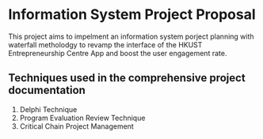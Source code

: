 # Information System Project Proposal
This project aims to impelment an information system porject planning with waterfall metholodgy to revamp the interface of the HKUST Entrepreneurship Centre App and boost the user engagement rate. 

## Techniques used in the comprehensive project documentation
1. Delphi Technique
2. Program Evaluation Review Technique
3. Critical Chain Project Management
